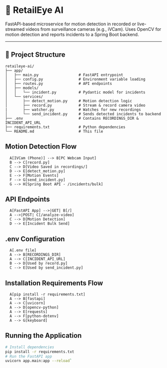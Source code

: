 # 🧠 RetailEye AI

FastAPI-based microservice for motion detection in recorded or live-streamed videos from surveillance cameras (e.g., iVCam). Uses OpenCV for motion detection and reports incidents to a Spring Boot backend.

---

## 📁 Project Structure

```plaintext
retaileye-ai/
├── app/
│   ├── main.py                  # FastAPI entrypoint
│   ├── config.py                # Environment variable loading
│   ├── routes.py                # API endpoints
│   ├── models/
│   │   └── incident.py          # Pydantic model for incidents
│   └── services/
│       ├── detect_motion.py     # Motion detection logic
│       ├── record.py            # Stream & record camera video
|       ├── watcher.py           # Watches for new recordings
│       └── send_incident.py     # Sends detected incidents to backend
├── .env                         # Contains RECORDINGS_DIR & INCIDENT_API_URL
├── requirements.txt             # Python dependencies
└── README.md                    # This file
```

## Motion Detection Flow
```flowchart TD
  A[IVCam (Phone)] --> B[PC Webcam Input]
  B --> C[record.py]
  C --> D[Video Saved in recordings/]
  D --> E[detect_motion.py]
  E --> F[Motion Events]
  F --> G[send_incident.py]
  G --> H[Spring Boot API - /incidents/bulk]
```

## API Endpoints
```graph LR
  A[FastAPI App] -->|GET| B[/]
  A -->|POST| C[/analyze-video]
  C --> D[Motion Detection]
  D --> E[Incident Bulk Send]
```

## .env Configuration
```flowchart TB
  A[.env file]
  A --> B[RECORDINGS_DIR]
  A --> C[INCIDENT_API_URL]
  B --> D[Used by record.py]
  C --> E[Used by send_incident.py]
```

## Installation Requirements Flow
```flowchart TD
  A[pip install -r requirements.txt]
  A --> B[fastapi]
  A --> C[uvicorn]
  A --> D[opencv-python]
  A --> E[requests]
  A --> F[python-dotenv]
  A --> G[keyboard]
```

## Running the Application
```bash
# Install dependencies
pip install -r requirements.txt
# Run the FastAPI app
uvicorn app.main:app --reload`
```